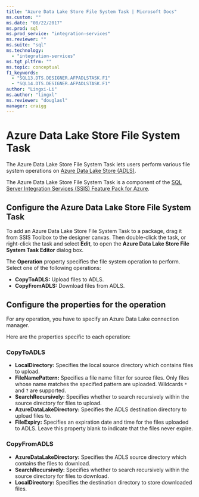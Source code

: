 ```yaml
---
title: "Azure Data Lake Store File System Task | Microsoft Docs"
ms.custom: ""
ms.date: "08/22/2017"
ms.prod: sql
ms.prod_service: "integration-services"
ms.reviewer: ""
ms.suite: "sql"
ms.technology: 
  - "integration-services"
ms.tgt_pltfrm: ""
ms.topic: conceptual
f1_keywords: 
  - "SQL13.DTS.DESIGNER.AFPADLSTASK.F1"
  - "SQL14.DTS.DESIGNER.AFPADLSTASK.F1"
author: "Lingxi-Li"
ms.author: "lingxl"
ms.reviewer: "douglasl"
manager: craigg
---
```

# Azure Data Lake Store File System Task

The Azure Data Lake Store File System Task lets users perform various file system operations on [Azure Data Lake Store (ADLS)](https://azure.microsoft.com/services/data-lake-store/).

The Azure Data Lake Store File System Task is a component of the [SQL Server Integration Services (SSIS) Feature Pack for Azure](../../integration-services/azure-feature-pack-for-integration-services-ssis.md).

## Configure the Azure Data Lake Store File System Task

To add an Azure Data Lake Store File System Task to a package, drag it from SSIS Toolbox to the designer canvas. Then double-click the task, or right-click the task and select **Edit**, to open the **Azure Data Lake Store File System Task Editor** dialog box.

The **Operation** property specifies the file system operation to perform. Select one of the following operations:

- **CopyToADLS:** Upload files to ADLS.
- **CopyFromADLS:** Download files from ADLS.

## Configure the properties for the operation
For any operation, you have to specify an Azure Data Lake connection manager.

Here are the properties specific to each operation:

### CopyToADLS
- **LocalDirectory:** Specifies the local source directory which contains files to upload.
- **FileNamePattern:** Specifies a file name filter for source files. Only files whose name matches the specified pattern are uploaded. Wildcards `*` and `?` are supported.
- **SearchRecursively:** Specifies whether to search recursively within the source directory for files to upload.
- **AzureDataLakeDirectory:** Specifies the ADLS destination directory to upload files to.
- **FileExpiry:** Specifies an expiration date and time for the files uploaded to ADLS. Leave this property blank to indicate that the files never expire.

### CopyFromADLS
- **AzureDataLakeDirectory:** Specifies the ADLS source directory which contains the files to download.
- **SearchRecursively:** Specifies whether to search recursively within the source directory for files to download.
- **LocalDirectory:** Specifies the destination directory to store downloaded files.
